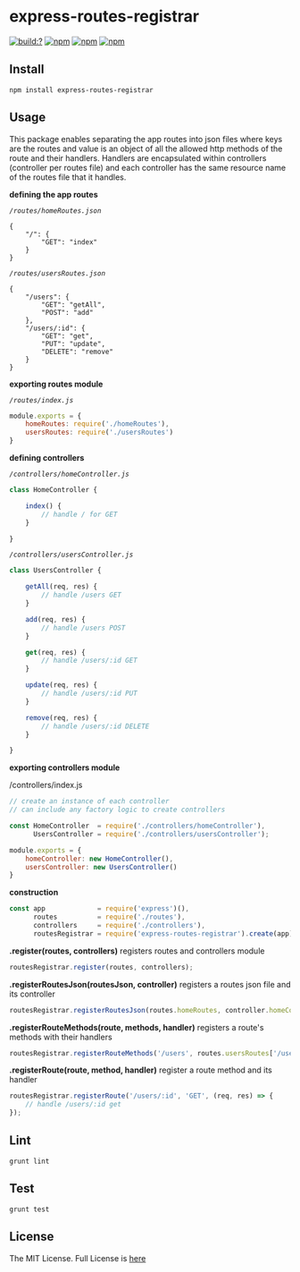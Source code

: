 # express-routes-registrar

[![build:?](https://travis-ci.org/eyas-ranjous/express-routes-registrar.svg?branch=master)](https://travis-ci.org/eyas-ranjous/express-routes-registrar) [![npm](https://img.shields.io/npm/dm/express-routes-registrar.svg)](https://www.npmjs.com/packages/express-routes-registrar) [![npm](https://img.shields.io/npm/v/express-routes-registrar.svg)](https://www.npmjs.com/package/express-routes-registrar) [![npm](https://img.shields.io/badge/node-%3E=%206.0-blue.svg)](https://www.npmjs.com/package/express-routes-registrar)

## Install
```
npm install express-routes-registrar
```

## Usage 

This package enables separating the app routes into json files where keys are the routes and value is an object of all the allowed http methods of the route and their handlers. Handlers are encapsulated within controllers (controller per routes file) and each controller has the same resource name of the routes file that it handles. 

**defining the app routes**

*`/routes/homeRoutes.json`*
```
{
    "/": {
        "GET": "index"
    }
}
```

*`/routes/usersRoutes.json`*
```
{
    "/users": {
        "GET": "getAll",
        "POST": "add"
    },
    "/users/:id": {
        "GET": "get",
        "PUT": "update",
        "DELETE": "remove"
    }
}
```

**exporting routes module**

*`/routes/index.js`*
```javascript
module.exports = {
    homeRoutes: require('./homeRoutes'),
    usersRoutes: require('./usersRoutes')
}
```

**defining controllers**

*`/controllers/homeController.js`*
```javascript
class HomeController {

    index() {
        // handle / for GET
    }

}
```

*`/controllers/usersController.js`*
```javascript
class UsersController {

    getAll(req, res) {
        // handle /users GET
    }

    add(req, res) {
        // handle /users POST
    }

    get(req, res) {
        // handle /users/:id GET
    }

    update(req, res) {
        // handle /users/:id PUT
    }

    remove(req, res) {
        // handle /users/:id DELETE
    }

}
```


**exporting controllers module**

/controllers/index.js
```javascript
// create an instance of each controller
// can include any factory logic to create controllers

const HomeController  = require('./controllers/homeController'),
      UsersController = require('./controllers/usersController');

module.exports = {
    homeController: new HomeController(),
    usersController: new UsersController()
}
```

**construction**
```javascript
const app             = require('express')(),
      routes          = require('./routes'),
      controllers     = require('./controllers'),
      routesRegistrar = require('express-routes-registrar').create(app);
```

**.register(routes, controllers)** registers routes and controllers module
```javascript
routesRegistrar.register(routes, controllers);
```

**.registerRoutesJson(routesJson, controller)** registers a routes json file and its controller
```javascript
routesRegistrar.registerRoutesJson(routes.homeRoutes, controller.homeController);
```

**.registerRouteMethods(route, methods, handler)** registers a route's methods with their handlers
```javascript
routesRegistrar.registerRouteMethods('/users', routes.usersRoutes['/users'], controller.usersController);
```

**.registerRoute(route, method, handler)** register a route method and its handler
```javascript
routesRegistrar.registerRoute('/users/:id', 'GET', (req, res) => {
    // handle /users/:id get
});
```

## Lint
```
grunt lint
```

## Test
```
grunt test
```

## License
The MIT License. Full License is [here](https://github.com/eyas-ranjous/express-routes-registrar/blob/master/LICENSE)